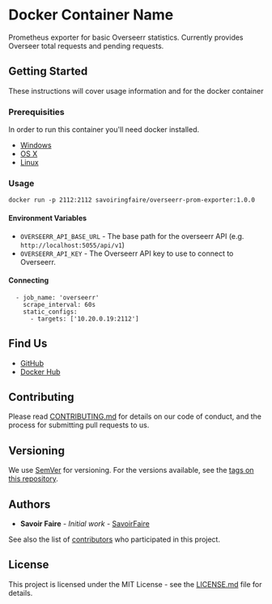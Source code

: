 # Docker Container Name

Prometheus exporter for basic Overseerr statistics. Currently provides Overseer total requests and pending requests.

## Getting Started

These instructions will cover usage information and for the docker container 

### Prerequisities


In order to run this container you'll need docker installed.

* [Windows](https://docs.docker.com/windows/started)
* [OS X](https://docs.docker.com/mac/started/)
* [Linux](https://docs.docker.com/linux/started/)

### Usage

```shell
docker run -p 2112:2112 savoiringfaire/overseerr-prom-exporter:1.0.0
```

#### Environment Variables

* `OVERSEERR_API_BASE_URL` - The base path for the overseerr API (e.g. `http://localhost:5055/api/v1`)
* `OVERSEERR_API_KEY` - The Overseerr API key to use to connect to Overseerr.

#### Connecting  

```
  - job_name: 'overseerr'
    scrape_interval: 60s
    static_configs:
      - targets: ['10.20.0.19:2112']
```

## Find Us

* [GitHub](https://github.com/savoiringfaire/overseerr-prom-exporter)
* [Docker Hub](https://hub.docker.com/r/savoiringfaire/overseerr-prom-exporter)

## Contributing

Please read [CONTRIBUTING.md](CONTRIBUTING.md) for details on our code of conduct, and the process for submitting pull requests to us.

## Versioning

We use [SemVer](http://semver.org/) for versioning. For the versions available, see the 
[tags on this repository](https://github.com/your/repository/tags). 

## Authors

* **Savoir Faire** - *Initial work* - [SavoirFaire](https://github.com/savoiringfaire)

See also the list of [contributors](https://github.com/savoiringfaire/overseerr-prom-exporter) who 
participated in this project.

## License

This project is licensed under the MIT License - see the [LICENSE.md](LICENSE.md) file for details.
